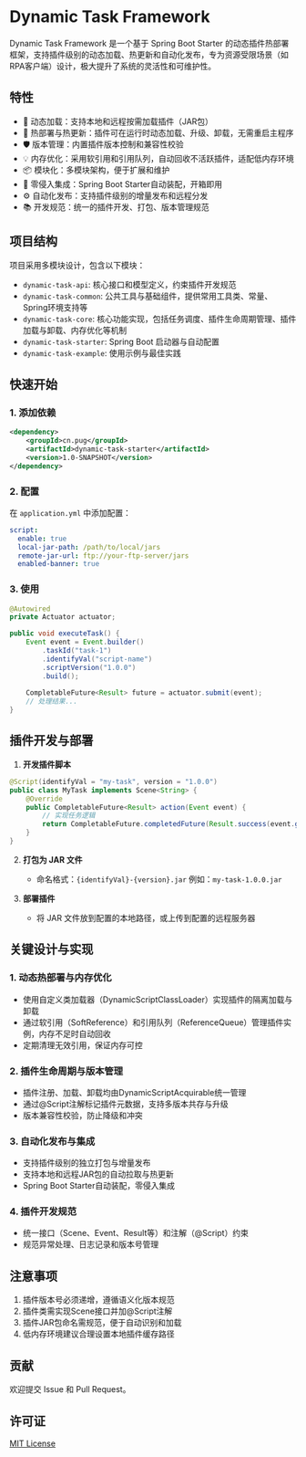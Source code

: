# Dynamic Task Framework

Dynamic Task Framework 是一个基于 Spring Boot Starter 的动态插件热部署框架，支持插件级别的动态加载、热更新和自动化发布，专为资源受限场景（如RPA客户端）设计，极大提升了系统的灵活性和可维护性。

## 特性

- 🚀 动态加载：支持本地和远程按需加载插件（JAR包）
- 🔄 热部署与热更新：插件可在运行时动态加载、升级、卸载，无需重启主程序
- 🛡️ 版本管理：内置插件版本控制和兼容性校验
- 💡 内存优化：采用软引用和引用队列，自动回收不活跃插件，适配低内存环境
- 📦 模块化：多模块架构，便于扩展和维护
- 🔌 零侵入集成：Spring Boot Starter自动装配，开箱即用
- ⚙️ 自动化发布：支持插件级别的增量发布和远程分发
- 📚 开发规范：统一的插件开发、打包、版本管理规范

## 项目结构

项目采用多模块设计，包含以下模块：

- `dynamic-task-api`: 核心接口和模型定义，约束插件开发规范
- `dynamic-task-common`: 公共工具与基础组件，提供常用工具类、常量、Spring环境支持等
- `dynamic-task-core`: 核心功能实现，包括任务调度、插件生命周期管理、插件加载与卸载、内存优化等机制
- `dynamic-task-starter`: Spring Boot 启动器与自动配置
- `dynamic-task-example`: 使用示例与最佳实践

## 快速开始

### 1. 添加依赖

```xml
<dependency>
    <groupId>cn.pug</groupId>
    <artifactId>dynamic-task-starter</artifactId>
    <version>1.0-SNAPSHOT</version>
</dependency>
```

### 2. 配置

在 `application.yml` 中添加配置：

```yaml
script:
  enable: true
  local-jar-path: /path/to/local/jars
  remote-jar-url: ftp://your-ftp-server/jars
  enabled-banner: true
```

### 3. 使用

```java
@Autowired
private Actuator actuator;

public void executeTask() {
    Event event = Event.builder()
        .taskId("task-1")
        .identifyVal("script-name")
        .scriptVersion("1.0.0")
        .build();
    
    CompletableFuture<Result> future = actuator.submit(event);
    // 处理结果...
}
```

## 插件开发与部署

1. **开发插件脚本**

```java
@Script(identifyVal = "my-task", version = "1.0.0")
public class MyTask implements Scene<String> {
    @Override
    public CompletableFuture<Result> action(Event event) {
        // 实现任务逻辑
        return CompletableFuture.completedFuture(Result.success(event.getTaskId()));
    }
}
```

2. **打包为 JAR 文件**
   - 命名格式：`{identifyVal}-{version}.jar` 例如：`my-task-1.0.0.jar`

3. **部署插件**
   - 将 JAR 文件放到配置的本地路径，或上传到配置的远程服务器

## 关键设计与实现

### 1. 动态热部署与内存优化
- 使用自定义类加载器（DynamicScriptClassLoader）实现插件的隔离加载与卸载
- 通过软引用（SoftReference）和引用队列（ReferenceQueue）管理插件实例，内存不足时自动回收
- 定期清理无效引用，保证内存可控

### 2. 插件生命周期与版本管理
- 插件注册、加载、卸载均由DynamicScriptAcquirable统一管理
- 通过@Script注解标记插件元数据，支持多版本共存与升级
- 版本兼容性校验，防止降级和冲突

### 3. 自动化发布与集成
- 支持插件级别的独立打包与增量发布
- 支持本地和远程JAR包的自动拉取与热更新
- Spring Boot Starter自动装配，零侵入集成

### 4. 插件开发规范
- 统一接口（Scene、Event、Result等）和注解（@Script）约束
- 规范异常处理、日志记录和版本号管理

## 注意事项

1. 插件版本号必须递增，遵循语义化版本规范
2. 插件类需实现Scene接口并加@Script注解
3. 插件JAR包命名需规范，便于自动识别和加载
4. 低内存环境建议合理设置本地插件缓存路径

## 贡献

欢迎提交 Issue 和 Pull Request。

## 许可证

[MIT License](LICENSE)